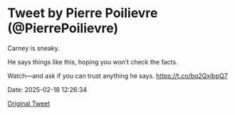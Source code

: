 # Tweet by Pierre Poilievre (@PierrePoilievre)

Carney is sneaky. 

He says things like this, hoping you won’t check the facts.

Watch—and ask if you can trust anything he says. https://t.co/bq2QxjbpQ7

Date: 2025-02-18 12:26:34

[Original Tweet](https://x.com/PierrePoilievre/status/1891826641740947915)
